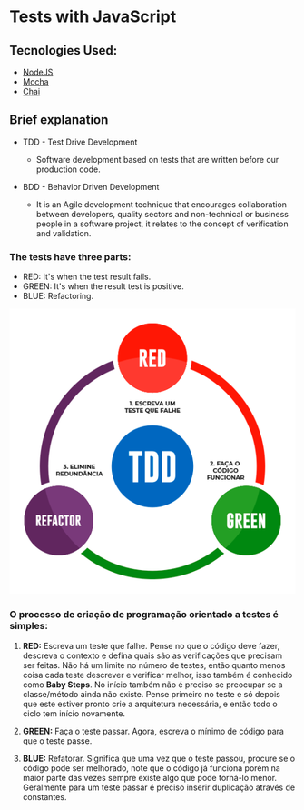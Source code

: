 # Tests with JavaScript

## Tecnologies Used:

* [NodeJS](https://nodejs.org/en/)
* [Mocha](https://mochajs.org/)
* [Chai](https://www.npmjs.com/package/chai)

## Brief explanation

* TDD - Test Drive Development
  * Software development based on tests that are written before our production code.

* BDD - Behavior Driven Development
  * It is an Agile development technique that encourages collaboration between developers, quality sectors and non-technical or business people in a software project, it relates to the concept of verification and validation.

### The tests have three parts:

* RED: It's when the test result fails.
* GREEN: It's when the result test is positive.
* BLUE: Refactoring. 

![banner](https://github.com/pauloteixeira01/js-test/blob/main/img/banner.png)

### O processo de criação de programação orientado a testes é simples:

  1.  **RED:** Escreva um teste que falhe. Pense no que o código deve fazer, descreva o contexto e defina quais são as verificações que precisam ser feitas. Não há um limite no número de testes, então quanto menos coisa cada teste descrever e verificar melhor, isso também é conhecido como **Baby Steps**. No início também não é preciso se preocupar se a classe/método ainda não existe. Pense primeiro no teste e só depois que este estiver pronto crie a arquitetura necessária, e então todo o ciclo tem início novamente.
  
  2.  **GREEN:** Faça o teste passar. Agora, escreva o mínimo de código para que o teste passe.

  3.  **BLUE:** Refatorar. Significa que uma vez que o teste passou, procure se o código pode ser melhorado, note que o código já funciona porém na maior parte das vezes sempre existe algo que pode torná-lo menor. Geralmente para um teste passar é preciso inserir duplicação através de constantes.
